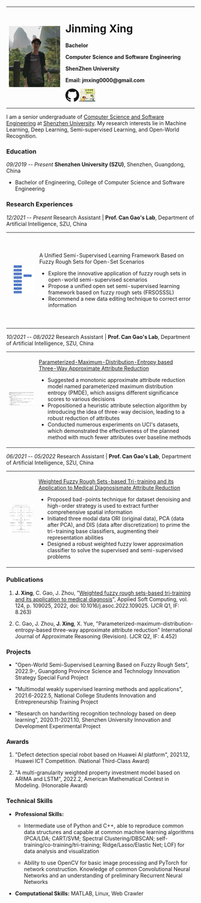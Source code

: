 <table border="0">
    <td width="30%" border="0">
      <img src="/pics/jmxing.jpg" width="100%">
    </td>
    <td width="70%" border="0">
      <h1>Jinming Xing</h1>
      <p><b>Bachelor</b></p>
      <p><b>Computer Science and Software Engineering</b></p>
      <p><b>ShenZhen University</b></p>
      <p><b>Email: jmxing0000@gmail.com</b></p>
      <p>
          <a href="https://github.com/XingJinming-real">
              <img src="./pics/github_s.jpg" height="35px" style="margin-bottom:-3px">
          </a>
          <a href="./ghsun.html">
              <img src="./pics/masterSun.jpg" height="35px" style="margin-bottom:-3px">
          </a>
      </p>
    </td>
</table>

I am a senior undergraduate of [Computer Science and Software Engineering](https://csse.szu.edu.cn/) at [Shenzhen University](https://www.szu.edu.cn/). My research interests lie in Machine Learning, Deep Learning, Semi-supervised Learning, and Open-World Recognition.


### Education

*09/2019 -- Present* **Shenzhen University (SZU)**, Shenzhen, Guangdong,
China

*  Bachelor of Engineering, College of Computer Science and Software
    Engineering


### Research Experiences

*12/2021 -- Present* Research Assistant \| **Prof. Can Gao's Lab**, Department of Artificial Intelligence, SZU, China

<table border="0">
    <td width="200" height="250" border="0">
      <img src="/pics/openSSL.jpg" width="100%">
    </td>
    <td width="1000" border="0">
      <p>A Unified Semi-Supervised Learning Framework Based on Fuzzy Rough Sets for Open-Set Scenarios</p>    
        <ul>
        <li>Explore the innovative application of fuzzy rough sets in open-world semi-supervised scenarios</li>
        <li>Propose a unified open set semi-supervised learning framework based on fuzzy rough sets (FRSOSSSL)</li>
        <li>Recommend a new data editing technique to correct error information</li>
      </ul>
    </td>
</table>

*10/2021 -- 08/2022* Research Assistant \| **Prof. Can Gao's Lab**, Department of Artificial Intelligence, SZU, China
<table border="0">
    <td width="200" height="250" border="0">
      <img src="/pics/PMDE.jpg" width="100%">
    </td>
    <td width="1000" border="0">
      <p><a href="/pdfs/PMDE.pdf">Parameterized-Maximum-Distribution-Entropy based Three-Way Approximate Attribute Reduction</a></p>
      <ul>
        <li>Suggested a monotonic approximate attribute reduction model named
            parameterized maximum distribution entropy (PMDE), which assigns
            different significance scores to various decisions</li>
        <li>Propositioned a heuristic attribute selection algorithm by
            introducing the idea of three-way decision, leading to a robust
            reduction of attributes</li>
        <li>Conducted numerous experiments on UCI's datasets, which demonstrated
            the effectiveness of the planned method with much fewer attributes
            over baseline methods</li>
      </ul>
    </td>
</table>

*06/2021 -- 05/2022* Research Assistant \| **Prof. Can Gao's Lab**,
Department of Artificial Intelligence, SZU, China

<table border="0">
    <td width="200" height="250" border="0">
      <img src="/pics/WFRS.jpg" width="100%">
    </td>
    <td width="1000" border="0">
      <p><a href="https://www.sciencedirect.com/science/article/pii/S1568494622003362">Weighted Fuzzy Rough Sets-based Tri-training and its Application to Medical Diagnosismate Attribute Reduction</a></p>
        <ul>
            <li>Proposed bad-points technique for dataset denoising and high-order
                strategy is used to extract further comprehensive spatial
                information</li>
            <li>Initiated three modal data ORI (original data), PCA (data after
                PCA), and DIS (data after discretization) to prime the tri-training
                base classifiers, augmenting their representation abilities</li>
            <li>Designed a robust weighted fuzzy lower approximation classifier to
                solve the supervised and semi-supervised problems</li>
        </ul>
    </td>
</table>

### Publications

1.  **J. Xing**, C. Gao, J. Zhou, "[Weighted fuzzy rough sets-based
    tri-training and its application to medical
    diagnosis](https://doi.org/10.1016/j.asoc.2022.109025)", Applied
    Soft Computing, vol. 124, p. 109025, 2022, doi:
    10.1016/j.asoc.2022.109025. (JCR Q1, IF: 8.263)

2.  C. Gao, J. Zhou, **J. Xing**, X. Yue,
    "Parameterized-maximum-distribution-entropy-based three-way
    approximate attribute reduction" International Journal of
    Approximate Reasoning (Revision). (JCR Q2, IF: 4.452)


### Projects

-   "Open-World Semi-Supervised Learning Based on Fuzzy Rough Sets",
    2022.9-, Guangdong Province Science and Technology Innovation
    Strategy Special Fund Project

-   "Multimodal weakly supervised learning methods and applications",
    2021.6-2022.5, National College Students Innovation and
    Entrepreneurship Training Project

-   "Research on handwriting recognition technology based on deep
    learning", 2020.11-2021.10, Shenzhen University Innovation and
    Development Experimental Project


### Awards

1.  "Defect detection special robot based on Huawei AI platform",
    2021.12, Huawei ICT Competition. (National Third-Class Award)

2.  "A multi-granularity weighted property investment model based on
    ARIMA and LSTM", 2022.2, American Mathematical Contest in Modeling.
    (Honorable Award)


### Technical Skills

* **Professional Skills:**

  - Intermediate use of Python and C++, able to reproduce common data structures and capable at common machine learning algorithms (PCA/LDA; CART/SVM; Spectral Clustering/DBSCAN; self-training/co-training/tri-training; Ridge/Lasso/Elastic Net; LOF) for data analysis and visualization

  - Ability to use OpenCV for basic image processing and PyTorch for network construction. Knowledge of common Convolutional Neural Networks and an understanding of preliminary Recurrent Neural Networks

* **Computational Skills:** MATLAB, Linux, Web Crawler

